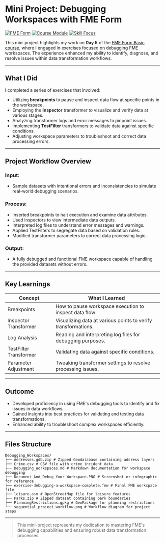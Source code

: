 # Mini Project: Debugging Workspaces with FME Form

[![FME Form](https://img.shields.io/badge/FME-Form%202024-orange?logo=fme)](https://www.safe.com/fme/)
[![Course Module](https://img.shields.io/badge/Module-Day%205%20Completed-brightgreen)](https://academy.safe.com/path/fme-form-basic/debug-workspaces/163870)
[![Skill Focus](https://img.shields.io/badge/Focus-Debugging%20Workspaces-blue)](#)

This mini project highlights my work on **Day 5** of the [FME Form Basic course](https://academy.safe.com/path/fme-form-basic/debug-workspaces/163870), where I engaged in exercises focused on debugging FME workspaces. The experience enhanced my ability to identify, diagnose, and resolve issues within data transformation workflows.

---

## What I Did

I completed a series of exercises that involved:

- Utilizing **breakpoints** to pause and inspect data flow at specific points in the workspace.
- Employing the **Inspector** transformer to visualize and verify data at various stages.
- Analyzing transformer logs and error messages to pinpoint issues.
- Implementing **TestFilter** transformers to validate data against specific conditions.
- Adjusting workspace parameters to troubleshoot and correct data processing errors.

---

## Project Workflow Overview

### Input:
- Sample datasets with intentional errors and inconsistencies to simulate real-world debugging scenarios.

### Process:
- Inserted breakpoints to halt execution and examine data attributes.
- Used Inspectors to view intermediate data outputs.
- Interpreted log files to understand error messages and warnings.
- Applied TestFilters to segregate data based on validation rules.
- Modified transformer parameters to correct data processing logic.

### Output:
- A fully debugged and functional FME workspace capable of handling the provided datasets without errors.

---

## Key Learnings

| Concept               | What I Learned                                                |
|-----------------------|---------------------------------------------------------------|
| Breakpoints           | How to pause workspace execution to inspect data flow.        |
| Inspector Transformer | Visualizing data at various points to verify transformations. |
| Log Analysis          | Reading and interpreting log files for debugging purposes.    |
| TestFilter Transformer| Validating data against specific conditions.                  |
| Parameter Adjustment  | Tweaking transformer settings to resolve processing issues.   |

---

## Outcome

- Developed proficiency in using FME's debugging tools to identify and fix issues in data workflows.
- Gained insights into best practices for validating and testing data transformations.
- Enhanced ability to troubleshoot complex workspaces efficiently.

---

## Files Structure
```
Debugging_Workspaces/
├── Addresses.gdb.zip # Zipped Geodatabase containing address layers
├── Crime.csv # CSV file with crime incident data
├── Debugging_Workspaces.md # Markdown documentation for workspace debugging
├── Document_And_Debug_Your Workspace.PNG # Screenshot or infographic for reference
├── exercise-debugging-a-workspace-complete.fmw # Final FME workspace file
├── leisure.osm # OpenStreetMap file for leisure features
├── Parks.zip # Zipped dataset containing park boundaries
├── PlanningRestrictions.gpkg # GeoPackage for planning restrictions
└── sequential_project_workflow.png # Workflow diagram for project steps
```
---

> This mini-project represents my dedication to mastering FME's debugging capabilities and ensuring robust data transformation processes.
